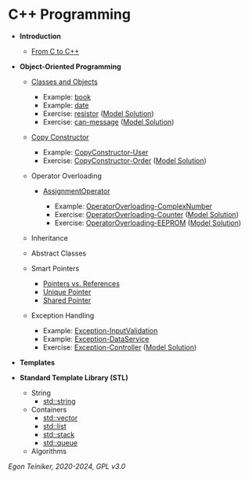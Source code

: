 # C++ Programming

* **Introduction**
  * [From C to C++](first-steps/)
    
* **Object-Oriented Programming**
  * [Classes and Objects](classes/)
    * Example: [book](classes/book/)
    * Example: [date](classes/date/)
    * Exercise: [resistor](classes/resistor-exercise/) 
        ([Model Solution](classes/resistor/))
    * Exercise: [can-message](classes/can-message-exercise/)
        ([Model Solution](classes/can-message/))

  * [Copy Constructor](copy-constructor/)
    * Example: [CopyConstructor-User](copy-constructor/user/)
    * Exercise: [CopyConstructor-Order](copy-constructor/order-exercise/)
        ([Model Solution](copy-constructor/order/))
  
  * Operator Overloading
    * [AssignmentOperator](assignment-operator/AssignmentOperator-User)
      
      
      * Example: [OperatorOverloading-ComplexNumber](operator-overloading/OperatorOverloading-ComplexNumber)
      * Exercise: [OperatorOverloading-Counter](operator-overloading/OperatorOverloading-Counter-Exercise)
        ([Model Solution](operator-overloading/OperatorOverloading-Counter))
      * Exercise: [OperatorOverloading-EEPROM](operator-overloading/OperatorOverloading-EEPROM-Exercise)
        ([Model Solution](operator-overloading/OperatorOverloading-EEPROM))

  * Inheritance

  * Abstract Classes

  * Smart Pointers
    * [Pointers vs. References](smart-pointers/references/)
    * [Unique Pointer](smart-pointers/unique-pointer/)
    * [Shared Pointer](smart-pointers/shared-pointer/)

  * Exception Handling
    * Example: [Exception-InputValidation](exceptions/Exception-InputValidation)
    * Example: [Exception-DataService](exceptions/Exception-DataService)  
    * Exercise: [Exception-Controller](exceptions/Exception-Controller-Exercise)
        ([Model Solution](exceptions/Exception-Controller))
  
* **Templates**

* **Standard Template Library (STL)**
  * String
    * [std::string](stl/string/)
  * Containers 
    * [std::vector](stl/vector/)
    * [std::list](stl/list/)
    * [std::stack](stl/stack/)
    * [std::queue](stl/queue/)  
  * Algorithms

*Egon Teiniker, 2020-2024, GPL v3.0*